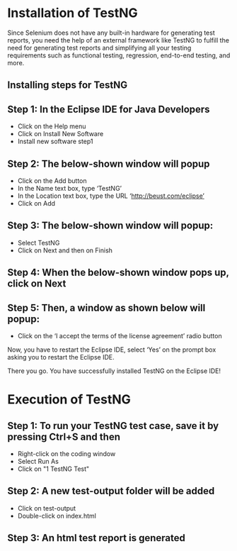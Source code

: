 # Installation of TestNG
Since Selenium does not have any built-in hardware for generating test reports, you need the help of an external framework like TestNG to fulfill the need for generating test reports and simplifying all your testing requirements such as functional testing, regression, end-to-end testing, and more.

## Installing steps for TestNG

## Step 1: In the Eclipse IDE for Java Developers

- Click on the Help menu
- Click on Install New Software
- Install new software step1

## Step 2: The below-shown window will popup

- Click on the Add button
- In the Name text box, type ‘TestNG’
- In the Location text box, type the URL ‘http://beust.com/eclipse’
- Click on Add

## Step 3: The below-shown window will popup:

- Select TestNG
- Click on Next and then on Finish

## Step 4: When the below-shown window pops up, click on Next

## Step 5: Then, a window as shown below will popup:

- Click on the ‘I accept the terms of the license agreement’ radio button

Now, you have to restart the Eclipse IDE, select ‘Yes’ on the prompt box asking you to restart the Eclipse IDE.

There you go. You have successfully installed TestNG on the Eclipse IDE!


# Execution of TestNG

## Step 1: To run your TestNG test case, save it by pressing Ctrl+S and then

- Right-click on the coding window
- Select Run As
- Click on "1 TestNG Test"
 
## Step 2: A new test-output folder will be added

- Click on test-output
- Double-click on index.html 

## Step 3: An html test report is generated




